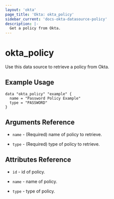 ```yaml
---
layout: 'okta'
page_title: 'Okta: okta_policy'
sidebar_current: 'docs-okta-datasource-policy'
description: |-
  Get a policy from Okta.
---
```


# okta_policy

Use this data source to retrieve a policy from Okta.

## Example Usage

```hcl
data "okta_policy" "example" {
  name = "Password Policy Example"
  type = "PASSWORD"
}
```

## Arguments Reference

- `name` - (Required) name of policy to retrieve.

- `type` - (Required) type of policy to retrieve.

## Attributes Reference

- `id` - id of policy.

- `name` - name of policy.

- `type` - type of policy.
